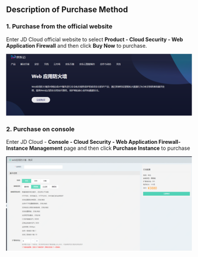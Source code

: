 ## Description of Purchase Method

### 1. Purchase from the official website

Enter JD Cloud official website to select **Product - Cloud Security - Web Application Firewall** and then click **Buy Now** to purchase.

![image.png](../../../../image/WAF/buy1.png)


### 2. Purchase on console

Enter JD Cloud - **Console - Cloud Security - Web Application Firewall-Instance Management** page and then click **Purchase Instance** to purchase

![image.png](../../../../image/WAF/buy2.png)

 
